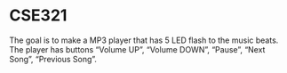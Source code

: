# CSE321
The goal is to make a MP3 player that has 5 LED flash to the music beats. The player has buttons “Volume UP”, “Volume DOWN”, “Pause”, “Next Song”, “Previous Song”. 
